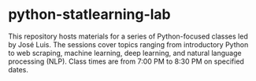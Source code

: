 # python-statlearning-lab
This repository hosts materials for a series of Python-focused classes led by José Luis. The sessions cover topics ranging from introductory Python to web scraping, machine learning, deep learning, and natural language processing (NLP). Class times are from 7:00 PM to 8:30 PM on specified dates.
